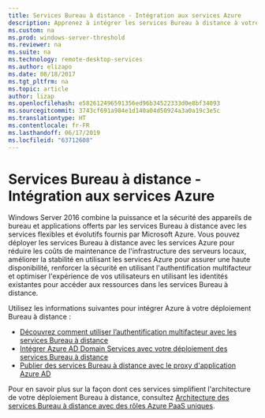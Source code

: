 ```yaml
---
title: Services Bureau à distance - Intégration aux services Azure
description: Apprenez à intégrer les services Bureau à distance à votre déploiement Azure, et inversement.
ms.custom: na
ms.prod: windows-server-threshold
ms.reviewer: na
ms.suite: na
ms.technology: remote-desktop-services
ms.author: elizapo
ms.date: 08/18/2017
ms.tgt_pltfrm: na
ms.topic: article
author: lizap
ms.openlocfilehash: e582612496591356ed96b34522333d0e8bf34093
ms.sourcegitcommit: 3743cf691a984e1d140a04d50924a3a0a19c3e5c
ms.translationtype: HT
ms.contentlocale: fr-FR
ms.lasthandoff: 06/17/2019
ms.locfileid: "63712608"
---
```

# <a name="remote-desktop-services---integrating-with-azure-services"></a>Services Bureau à distance - Intégration aux services Azure

Windows Server 2016 combine la puissance et la sécurité des appareils de bureau et applications offerts par les services Bureau à distance avec les services flexibles et évolutifs fournis par Microsoft Azure. Vous pouvez déployer les services Bureau à distance avec les services Azure pour réduire les coûts de maintenance de l'infrastructure des serveurs locaux, améliorer la stabilité en utilisant les services Azure pour assurer une haute disponibilité, renforcer la sécurité en utilisant l'authentification multifacteur et optimiser l'expérience de vos utilisateurs en utilisant les identités existantes pour accéder aux ressources dans les services Bureau à distance.

Utilisez les informations suivantes pour intégrer Azure à votre déploiement Bureau à distance :

- [Découvrez comment utiliser l’authentification multifacteur avec les services Bureau à distance](/azure/multi-factor-authentication/nps-extension-remote-desktop-gateway)
- [Intégrer Azure AD Domain Services avec votre déploiement des services Bureau à distance](rds-azure-adds.md)
- [Publier des services Bureau à distance avec le proxy d'application Azure AD](/azure/active-directory/application-proxy-publish-remote-desktop)

Pour en savoir plus sur la façon dont ces services simplifient l'architecture de votre déploiement Bureau à distance, consultez [Architecture des services Bureau à distance avec des rôles Azure PaaS uniques](desktop-hosting-logical-architecture.md#rds-architectures-with-unique-azure-paas-roles).
